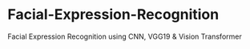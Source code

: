 # Facial-Expression-Recognition
Facial Expression Recognition using CNN, VGG19 &amp; Vision Transformer

